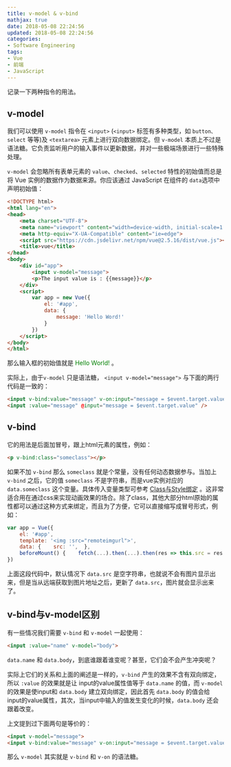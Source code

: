 ```yaml
---
title: v-model & v-bind
mathjax: true
date: 2018-05-08 22:24:56
updated: 2018-05-08 22:24:56
categories:
- Software Engineering
tags:
- Vue
- 前端
- JavaScript
---
```

记录一下两种指令的用法。

<!--more-->

## v-model

我们可以使用 `v-model` 指令在 `<input>` (`<input>` 标签有多种类型，如 `button、select` 等等)及 `<textarea>` 元素上进行双向数据绑定。但 `v-model` 本质上不过是语法糖。它负责监听用户的输入事件以更新数据，并对一些极端场景进行一些特殊处理。

`v-model` 会忽略所有表单元素的 `value`、`checked`、`selected` 特性的初始值而总是将 Vue 实例的数据作为数据来源。你应该通过 JavaScript 在组件的 `data`选项中声明初始值：

```html
<!DOCTYPE html>
<html lang="en">
<head>
    <meta charset="UTF-8">
    <meta name="viewport" content="width=device-width, initial-scale=1.0">
    <meta http-equiv="X-UA-Compatible" content="ie=edge">
    <script src="https://cdn.jsdelivr.net/npm/vue@2.5.16/dist/vue.js"></script>
    <title>vue</title>
</head>
<body>
    <div id="app">
        <input v-model="message">
        <p>The input value is : {{message}}</p>
    </div>
    <script>
        var app = new Vue({
            el: '#app',
            data: {
                message: 'Hello Word!'
            }
        })
    </script>
</body>
</html>
```

那么输入框的初始值就是 <font color="green">Hello World!</font> 。



实际上，由于`v-model` 只是语法糖， `<input v-model="message">` 与下面的两行代码是一致的：

```html
<input v-bind:value="message" v-on:input="message = $event.target.value" />
<input :value="message" @input="message = $event.target.value" />
```



## v-bind

它的用法是后面加冒号，跟上html元素的属性，例如：

```html
<p v-bind:class="someclass"></p>
```

如果不加 `v-bind` 那么 `someclass` 就是个常量，没有任何动态数据参与。当加上 `v-bind` 之后，它的值 `someclass` 不是字符串，而是vue实例对应的 `data.someclass` 这个变量。具体传入变量类型可参考 [Class与Style绑定](https://cn.vuejs.org/v2/guide/class-and-style.html) 。这非常适合用在通过css来实现动画效果的场合。除了class，其他大部分html原始的属性都可以通过这种方式来绑定，而且为了方便，它可以直接缩写成冒号形式，例如：

```javascript
var app = Vue({  
    el: '#app',  
    template: '<img :src="remoteimgurl">',  
    data: {    src: '',  },  
    beforeMount() {    fetch(...).then(...).then(res => this.src = res.remoteimgurl) },
})
```

上面这段代码中，默认情况下 `data.src` 是空字符串，也就说不会有图片显示出来，但是当从远端获取到图片地址之后，更新了 `data.src`，图片就会显示出来了。



## v-bind与v-model区别

有一些情况我们需要 `v-bind` 和 `v-model` 一起使用：

```html
<input :value="name" v-model="body">
```

`data.name` 和 `data.body`，到底谁跟着谁变呢？甚至，它们会不会产生冲突呢？

实际上它们的关系和上面的阐述是一样的，`v-bind` 产生的效果不含有双向绑定，所以 `:value` 的效果就是让 input的value属性值等于 `data.name` 的值，而 `v-model` 的效果是使input和 `data.body` 建立双向绑定，因此首先 `data.body` 的值会给input的value属性，其次，当input中输入的值发生变化的时候，`data.body` 还会跟着改变。

上文提到过下面两句是等价的：

```html
<input v-model="message">
<input v-bind:value="message" v-on:input="message = $event.target.value" />
```

那么 `v-model` 其实就是 `v-bind` 和 `v-on` 的语法糖。
